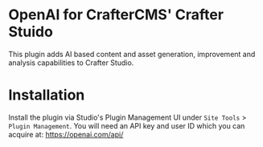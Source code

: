 # OpenAI for CrafterCMS' Crafter Stuido
This plugin adds AI based content and asset generation, improvement and analysis capabilities to Crafter Studio.

# Installation

Install the plugin via Studio's Plugin Management UI under `Site Tools` > `Plugin Management`.
You will need an API key and user ID which you can acquire at: https://openai.com/api/
